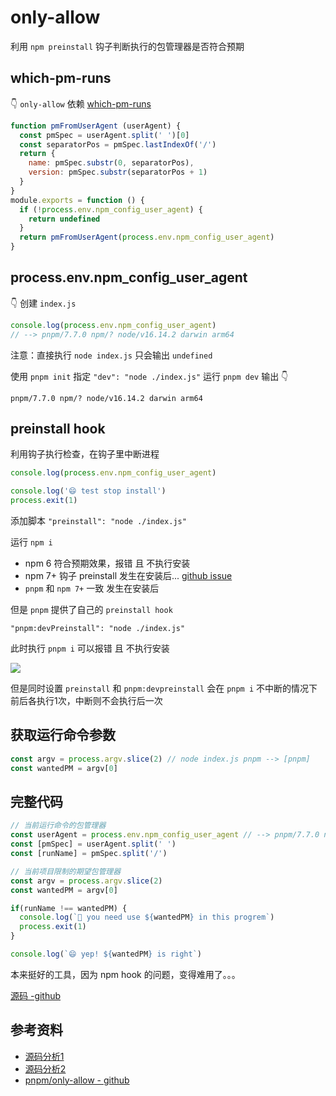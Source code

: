 # only-allow

利用 `npm preinstall` 钩子判断执行的包管理器是否符合预期

## which-pm-runs

👇 `only-allow` 依赖 [which-pm-runs](https://github.com/zkochan/which-pm-runs)
```js
function pmFromUserAgent (userAgent) {
  const pmSpec = userAgent.split(' ')[0]
  const separatorPos = pmSpec.lastIndexOf('/')
  return {
    name: pmSpec.substr(0, separatorPos),
    version: pmSpec.substr(separatorPos + 1)
  }
}
module.exports = function () {
  if (!process.env.npm_config_user_agent) {
    return undefined
  }
  return pmFromUserAgent(process.env.npm_config_user_agent)
}
```

## process.env.npm_config_user_agent

👇 创建 `index.js`
```js
console.log(process.env.npm_config_user_agent)
// --> pnpm/7.7.0 npm/? node/v16.14.2 darwin arm64
```

注意：直接执行 `node index.js` 只会输出 `undefined`

使用 `pnpm init` 指定 `"dev": "node ./index.js"` 运行 `pnpm dev` 输出 👇

`pnpm/7.7.0 npm/? node/v16.14.2 darwin arm64`

## preinstall hook

利用钩子执行检查，在钩子里中断进程

```js
console.log(process.env.npm_config_user_agent)

console.log('😄 test stop install')
process.exit(1)
```

添加脚本 `"preinstall": "node ./index.js"`

运行 `npm i`

- npm 6 符合预期效果，报错 且 不执行安装
- npm 7+ 钩子 preinstall 发生在安装后... [github issue](https://github.com/vuejs/ecosystem-ci/pull/6)
- `pnpm` 和 `npm 7+` 一致 发生在安装后

但是 `pnpm` 提供了自己的 `preinstall hook`

`"pnpm:devPreinstall": "node ./index.js"`

此时执行 `pnpm i` 可以报错 且 不执行安装

![](https://kingan-md-img.oss-cn-guangzhou.aliyuncs.com/blog/20230311171040.png)

但是同时设置 `preinstall` 和 `pnpm:devpreinstall` 会在 `pnpm i` 不中断的情况下前后各执行1次，中断则不会执行后一次

## 获取运行命令参数

```js
const argv = process.argv.slice(2) // node index.js pnpm --> [pnpm]
const wantedPM = argv[0]
```

## 完整代码
```js
// 当前运行命令的包管理器
const userAgent = process.env.npm_config_user_agent // --> pnpm/7.7.0 npm/? node/v16.14.2 darwin arm64
const [pmSpec] = userAgent.split(' ')
const [runName] = pmSpec.split('/')

// 当前项目限制的期望包管理器
const argv = process.argv.slice(2)
const wantedPM = argv[0]

if(runName !== wantedPM) {
  console.log(`💢 you need use ${wantedPM} in this progrem`)
  process.exit(1)
}

console.log(`😄 yep! ${wantedPM} is right`)
```

本来挺好的工具，因为 npm hook 的问题，变得难用了。。。

[源码 -github](https://github.com/luojinan/note-by-vitepress/tree/master/test/only-allow)


## 参考资料

- [源码分析1](https://juejin.cn/post/7033560885050212389)
- [源码分析2](https://juejin.cn/post/7088998655377539102)
- [pnpm/only-allow - github](https://github.com/pnpm/only-allow)
